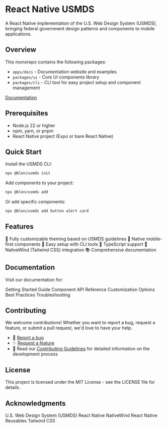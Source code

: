 # React Native USMDS

A React Native implementation of the U.S. Web Design System (USMDS), bringing federal government design patterns and components to mobile applications.

## Overview

This monorepo contains the following packages:

- `apps/docs` - Documentation website and examples
- `packages/ui` - Core UI components library
- `packages/cli` - CLI tool for easy project setup and component management

[Documentation](https://usmds.blencorp.com)

## Prerequisites

- Node.js 22 or higher
- npm, yarn, or pnpm
- React Native project (Expo or bare React Native)

## Quick Start

Install the USMDS CLI:

```sh
npx @blen/usmds init
```

Add components to your project:

```sh
npx @blen/usmds add
```

Or add specific components:

```sh
npx @blen/usmds add button alert card
```

## Features

🎨 Fully customizable theming based on USMDS guidelines
📱 Native mobile-first components
🔧 Easy setup with CLI tools
🎯 TypeScript support
🎨 NativeWind (Tailwind CSS) integration
📚 Comprehensive documentation

## Documentation

Visit our documentation for:

Getting Started Guide
Component API Reference
Customization Options
Best Practices
Troubleshooting

## Contributing

We welcome contributions! Whether you want to report a bug, request a feature, or submit a pull request, we'd love to have your help.

- 🐛 [Report a bug](https://github.com/blencorp/react-native-usmds/issues/new?template=bug_report.yml)
- ✨ [Request a feature](https://github.com/blencorp/react-native-usmds/issues/new?template=feature_request.yml)
- 📖 Read our [Contributing Guidelines](CONTRIBUTING.md) for detailed information on the development process

## License

This project is licensed under the MIT License - see the LICENSE file for details.

## Acknowledgments

U.S. Web Design System (USMDS)
React Native
NativeWind
React Native Reusables
Tailwind CSS
